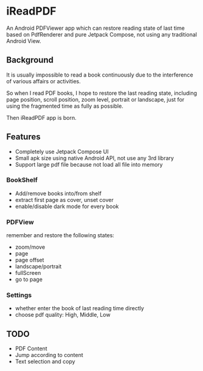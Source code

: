 # iReadPDF
An Android PDFViewer app which can restore reading state of last time based on PdfRenderer and pure Jetpack Compose, not using any traditional Android View. 

## Background
It is usually impossible to read a book continuously due to the interference of various affairs or activities. 

So when I read PDF books, I hope to restore the last reading state, including page position, scroll position,  zoom level, portrait or landscape, just for using the fragmented time as fully as possible. 

Then iReadPDF app is born.

## Features
- Completely use Jetpack Compose UI
- Small apk size using native Android API, not use any 3rd library
- Support large pdf file because not load all file into memory


### BookShelf
- Add/remove books into/from shelf
- extract first page as cover, unset cover
- enable/disable dark mode for every book

### PDFView
 remember and restore the following states:
- zoom/move
- page
- page offset
- landscape/portrait
- fullScreen
- go to page

### Settings
- whether enter the book of last reading time directly
- choose pdf quality: High, Middle, Low

## TODO
- PDF Content
- Jump according to content
- Text selection and copy